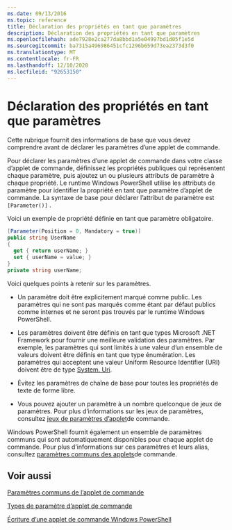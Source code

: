 ```yaml
---
ms.date: 09/13/2016
ms.topic: reference
title: Déclaration des propriétés en tant que paramètres
description: Déclaration des propriétés en tant que paramètres
ms.openlocfilehash: ade7928e2ca277da8bbd1a5e04997bd1d05f1e5d
ms.sourcegitcommit: ba7315a496986451cfc1296b659d73ea2373d3f0
ms.translationtype: MT
ms.contentlocale: fr-FR
ms.lasthandoff: 12/10/2020
ms.locfileid: "92653150"
---
```

# <a name="declaring-properties-as-parameters"></a>Déclaration des propriétés en tant que paramètres

Cette rubrique fournit des informations de base que vous devez comprendre avant de déclarer les paramètres d’une applet de commande.

Pour déclarer les paramètres d’une applet de commande dans votre classe d’applet de commande, définissez les propriétés publiques qui représentent chaque paramètre, puis ajoutez un ou plusieurs attributs de paramètre à chaque propriété. Le runtime Windows PowerShell utilise les attributs de paramètre pour identifier la propriété en tant que paramètre d’applet de commande. La syntaxe de base pour déclarer l’attribut de paramètre est `[Parameter()]` .

Voici un exemple de propriété définie en tant que paramètre obligatoire.

```csharp
[Parameter(Position = 0, Mandatory = true)]
public string UserName
{
  get { return userName; }
  set { userName = value; }
}
private string userName;
```

Voici quelques points à retenir sur les paramètres.

- Un paramètre doit être explicitement marqué comme public. Les paramètres qui ne sont pas marqués comme étant par défaut publics comme internes et ne seront pas trouvés par le runtime Windows PowerShell.

- Les paramètres doivent être définis en tant que types Microsoft .NET Framework pour fournir une meilleure validation des paramètres. Par exemple, les paramètres qui sont limités à une valeur d’un ensemble de valeurs doivent être définis en tant que type énumération. Les paramètres qui acceptent une valeur Uniform Resource Identifier (URI) doivent être de type [System. Uri](/dotnet/api/System.Uri).

- Évitez les paramètres de chaîne de base pour toutes les propriétés de texte de forme libre.

- Vous pouvez ajouter un paramètre à un nombre quelconque de jeux de paramètres. Pour plus d’informations sur les jeux de paramètres, consultez [jeux de paramètres d’applet](./cmdlet-parameter-sets.md)de commande.

Windows PowerShell fournit également un ensemble de paramètres communs qui sont automatiquement disponibles pour chaque applet de commande. Pour plus d’informations sur ces paramètres et leurs alias, consultez [paramètres communs des applets](./common-parameter-names.md)de commande.

## <a name="see-also"></a>Voir aussi

[Paramètres communs de l’applet de commande](./common-parameter-names.md)

[Types de paramètre d’applet de commande](./types-of-cmdlet-parameters.md)

[Écriture d’une applet de commande Windows PowerShell](./writing-a-windows-powershell-cmdlet.md)
